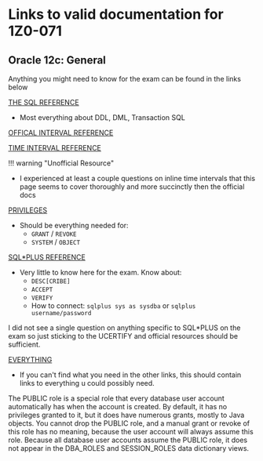 # Links to valid documentation for 1Z0-071

## Oracle 12c: General
Anything you might need to know for the exam can be found in the links below


[THE SQL REFERENCE](https://docs.oracle.com/database/121/SQLRF/title.htm)

* Most everything about DDL, DML, Transaction SQL

[OFFICAL INTERVAL REFERENCE](https://docs.oracle.com/database/121/SQLRF/expressions009.htm#SQLRF52084)


[TIME INTERVAL REFERENCE](https://www.oracletutorial.com/oracle-basics/oracle-interval/)

!!! warning "Unofficial Resource"

* I experienced at least a couple questions on inline time intervals that this page seems to
cover thoroughly and more succinctly then the official docs 


[PRIVILEGES](https://docs.oracle.com/database/121/DBSEG/authorization.htm)

* Should be everything needed for:
    * `GRANT` / `REVOKE`
    * `SYSTEM` / `OBJECT`
    
[SQL*PLUS REFERENCE](https://docs.oracle.com/database/121/SQPUG/ch_four.htm#SQPUG014)

* Very little to know here for the exam. Know about:
    * `DESC[CRIBE]`
    * `ACCEPT`
    * `VERIFY`
    * How to connect: `sqlplus sys as sysdba` or `sqlplus username/password`
    
I did not see a single question on anything specific to SQL*PLUS on the exam so just
sticking to the UCERTIFY and official resources should be sufficient.

[EVERYTHING](https://docs.oracle.com/database/121/nav/portal_4.htm)

* If you can't find what you need in the other links, this should contain links to everything u could possibly need.


The PUBLIC role is a special role that every database user account automatically has when the account is created.
By default, it has no privileges granted to it, but it does have numerous grants, mostly to Java objects.
You cannot drop the PUBLIC role, and a manual grant or revoke of this role has no meaning, because the user account
will always assume this role. Because all database user accounts assume the PUBLIC role, it does not appear in the
DBA_ROLES and SESSION_ROLES data dictionary views.

